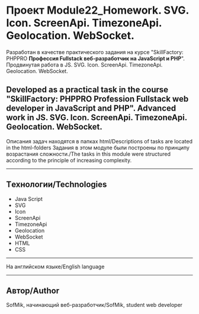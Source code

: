 # Проект Module22_Homework. SVG. Icon. ScreenApi. TimezoneApi. Geolocation. WebSocket.

Разработан в качестве практического задания на курсе "SkillFactory: PHPPRO
**Профессия Fullstack веб-разработчик на JavaScript и PHP**".
Продвинутая работа в JS. 
SVG. Icon. ScreenApi. TimezoneApi. Geolocation. WebSocket.

Developed as a practical task in the course "SkillFactory: PHPPRO
**Profession Fullstack web developer in JavaScript and PHP**".
Advanced work in JS.
SVG. Icon. ScreenApi. TimezoneApi. Geolocation. WebSocket.
---

Описания задач находятся в папках html/Descriptions of tasks are located in the html-folders
Задания в этом модуле были построены по принципу возрастания сложности./The tasks in this module were structured according to the principle of increasing complexity.

---

## Tехнологии/Technologies

* Java Script
* SVG
* Icon
* ScreenApi
* TimezoneApi
* Geolocation
* WebSocket
* HTML
* CSS

---

На английском языке/English language

---

## Автор/Author
SofMik, начинающий веб-разработчик/SofMik, student web developer